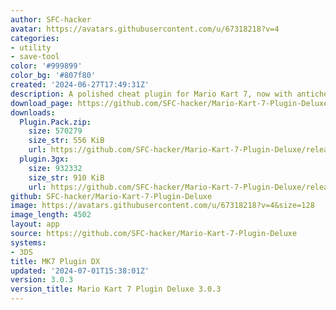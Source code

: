 ```yaml
---
author: SFC-hacker
avatar: https://avatars.githubusercontent.com/u/67318218?v=4
categories:
- utility
- save-tool
color: '#999899'
color_bg: '#807f80'
created: '2024-06-27T17:49:31Z'
description: A polished cheat plugin for Mario Kart 7, now with anticheat!
download_page: https://github.com/SFC-hacker/Mario-Kart-7-Plugin-Deluxe/releases
downloads:
  Plugin.Pack.zip:
    size: 570279
    size_str: 556 KiB
    url: https://github.com/SFC-hacker/Mario-Kart-7-Plugin-Deluxe/releases/download/3.0.3/Plugin.Pack.zip
  plugin.3gx:
    size: 932332
    size_str: 910 KiB
    url: https://github.com/SFC-hacker/Mario-Kart-7-Plugin-Deluxe/releases/download/3.0.3/plugin.3gx
github: SFC-hacker/Mario-Kart-7-Plugin-Deluxe
image: https://avatars.githubusercontent.com/u/67318218?v=4&size=128
image_length: 4502
layout: app
source: https://github.com/SFC-hacker/Mario-Kart-7-Plugin-Deluxe
systems:
- 3DS
title: MK7 Plugin DX
updated: '2024-07-01T15:38:01Z'
version: 3.0.3
version_title: Mario Kart 7 Plugin Deluxe 3.0.3
---
```

